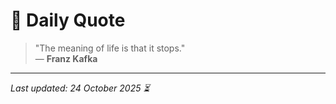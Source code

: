 # 📜 Daily Quote

> "The meaning of life is that it stops."  
> — **Franz Kafka**

---

_Last updated: 24 October 2025 ⏳_
